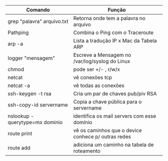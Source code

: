| Comando | Função |
| ------- | ------ |
| grep "palavra" arquivo.txt | Retorna onde tem a palavra no arquivo |
| Pathping | Combina o Ping com o Traceroute |
| arp -a | Lista a tradução IP x Mac da Tabela ARP |
| logger "mensagem" | Escreve a Mensagem no /var/log/syslog do Linux |
| chmod | pode ser +/- , r/w/x |
| netcat | vê conexões tcp |
| netcat -a | vê todas as conexões |
| ssh-keygen -t rsa | Cria um par de chaves pub/piv RSA |
| ssh-copy-id servername | Copia a chave pública para o servername |
| nslookup -querytype=mx dominio | identifica os mail servers com esse domínio |
| route print | vê os caminhos que o device conhece p/ outras redes | 
| route add | adiciona um caminho na tabela de roteamento |
